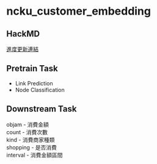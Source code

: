 # ncku_customer_embedding

## HackMD 
[進度更新連結](https://hackmd.io/@udothemath/ncku_embedding_ext)

## Pretrain Task

- Link Prediction
- Node Classification



## Downstream Task

objam - 消費金額\
count - 消費次數\
kind - 消費商家種類\
shopping - 是否消費\
interval - 消費金額區間

